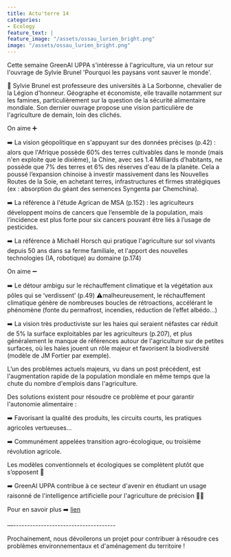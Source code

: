 ```yaml
---
title: Actu'terre 14
categories:
- Ecology
feature_text: |
feature_image: "/assets/ossau_lurien_bright.png"
image: "/assets/ossau_lurien_bright.png"
---
```



Cette semaine GreenAI UPPA s'intéresse à l'agriculture, via un retour sur l'ouvrage de Sylvie Brunel 'Pourquoi les paysans vont sauver le monde'.

👩 Sylvie Brunel est professeure des universités à La Sorbonne, chevalier de la Légion d'honneur. 
Géographe et économiste, elle travaille notamment sur les famines, particulièrement sur la question de la sécurité alimentaire mondiale. 
Son dernier ouvrage propose une vision particulière de l'agriculture de demain, loin des clichés. 

On aime ➕

➡️ La vision géopolitique en s'appuyant sur des données précises (p.42) : alors que l'Afrique possède 60% des terres cultivables dans le monde (mais n'en exploite que le dixième), la Chine, avec ses 1.4 Milliards d’habitants, ne possède que 7% des terres et 6% des réserves d'eau de la planète. Cela a poussé l’expansion chinoise à investir massivement dans les Nouvelles Routes de la Soie, en achetant terres, infrastructures et firmes stratégiques (ex : absorption du géant des semences Syngenta par Chemchina).

➡️ La référence à l'étude Agrican de MSA (p.152) :  les agriculteurs développent moins de cancers que l’ensemble de la population, mais l’incidence est plus forte pour six cancers pouvant être liés à l’usage de pesticides.

➡️ La référence à Michaël Horsch qui pratique l'agriculture sur sol vivants depuis 50 ans dans sa ferme familiale, et l'apport des nouvelles technologies (IA, robotique) au domaine (p.174)

On aime ➖

➡️ Le détour ambigu sur le réchauffement climatique et la végétation aux pôles qui se ‘verdissent’ (p.49) ⚠️malheureusement, le réchauffement climatique génère de nombreuses boucles de rétroactions, accélérant le phénomène (fonte du permafrost, incendies, réduction de l’effet albédo…)

➡️ La vision très productiviste sur les haies qui seraient néfastes car réduit de 5% la surface exploitables par les agriculteurs (p.207), et plus généralement le manque de références autour de l'agriculture sur de petites surfaces, où les haies jouent un rôle majeur et favorisent la biodiversité (modèle de JM Fortier par exemple).

L’un des problèmes actuels majeurs, vu dans un post précédent, est l'augmentation rapide de la population mondiale en même temps que la chute du nombre d'emplois dans l'agriculture. 

Des solutions existent pour résoudre ce problème et pour garantir l'autonomie alimentaire : 

➡️ Favorisant la qualité des produits, les circuits courts, les pratiques agricoles vertueuses…

➡️ Communément appelées transition agro-écologique, ou troisième révolution agricole. 

Les modèles conventionnels et écologiques se complètent plutôt que s’opposent 🙌


➡️ GreenAI UPPA contribue à ce secteur d'avenir en étudiant un usage raisonné de l'intelligence artificielle pour l'agriculture de précision 🤖🍃

Pour en savoir plus ➡️ [lien](https://www.youtube.com/watch?v=aHmGGwHQTRk)

—-------------------------------------

Prochainement, nous dévoilerons un projet pour contribuer à résoudre ces problèmes environnementaux et d'aménagement du territoire ! 




